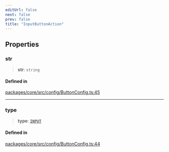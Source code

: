 ```yaml
---
editUrl: false
next: false
prev: false
title: "InputButtonAction"
---
```


## Properties

### str

> **str**: `string`

#### Defined in

[packages/core/src/config/ButtonConfig.ts:45](https://github.com/mProjectsCode/obsidian-meta-bind-plugin/blob/46993a4bea44fea6720d8d001cc5324f264501f1/packages/core/src/config/ButtonConfig.ts#L45)

***

### type

> **type**: [`INPUT`](/obsidian-meta-bind-plugin-docs/api/enumerations/buttonactiontype/#input)

#### Defined in

[packages/core/src/config/ButtonConfig.ts:44](https://github.com/mProjectsCode/obsidian-meta-bind-plugin/blob/46993a4bea44fea6720d8d001cc5324f264501f1/packages/core/src/config/ButtonConfig.ts#L44)

